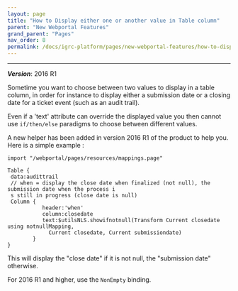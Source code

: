 ```yaml
---
layout: page
title: "How to Display either one or another value in Table column"
parent: "New Webportal Features"
grand_parent: "Pages"
nav_order: 8
permalink: /docs/igrc-platform/pages/new-webportal-features/how-to-display-value/
---
```

---

**_Version_**: 2016 R1   

Sometime you want to choose between two values to display in a table column, in order for instance to display either a submission date or a closing date for a ticket event (such as an audit trail).      

Even if a 'text' attribute can override the displayed value you then cannot use `if/then/else` paradigms to choose between different values.   

A new helper has been added in version 2016 R1 of the product to help you.     
Here is a simple example :  

```
import "/webportal/pages/resources/mappings.page"

Table {
 data:audittrail
 // when = display the close date when finalized (not null), the submission date when the process i
 s still in progress (close date is null)
 Column {
           header:'when'
           column:closedate
           text:$utilsNLS.showifnotnull(Transform Current closedate using notnullMapping,
             Current closedate, Current submissiondate)
        }
}
```

This will display the "close date" if it is not null, the "submission date" otherwise.   

For 2016 R1 and higher, use the `NonEmpty` binding.     
